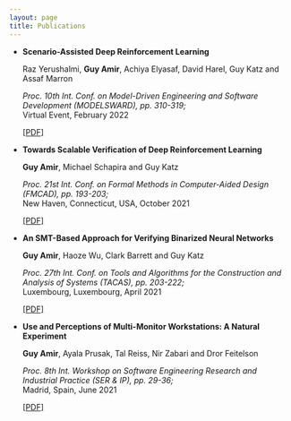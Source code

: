 ```yaml
---
layout: page
title: Publications
---
```

-  **Scenario-Assisted Deep Reinforcement Learning**
   
	Raz Yerushalmi, **Guy Amir**, Achiya Elyasaf, David Harel, Guy 
	Katz and Assaf Marron
	
   _Proc. 10th Int. Conf. on Model-Driven Engineering and Software Development (MODELSWARD), pp. 310-319;_ 
   <br>
   Virtual Event, 
   February 2022 <br>
   
   [[PDF]](https://www.katz-lab.com/_files/ugd/e8497d_fce1c21cebb743959e1003c6c41eaab8.pdf)




-  **Towards Scalable Verification of Deep Reinforcement Learning**

   **Guy Amir**, Michael Schapira and Guy Katz
 
   _Proc. 21st Int. Conf. on Formal Methods in Computer-Aided Design (FMCAD), pp. 193-203;_ 
   <br>
   New Haven, Connecticut, USA, 
   October 2021 <br>
   
   [[PDF]](https://827193a1-9da3-43a4-95c8-2d597121b1ef.filesusr.com/ugd/e8497d_9815de1fd7894399836d28a30daa5369.pdf)




-  **An SMT-Based Approach for Verifying Binarized Neural Networks**

   **Guy Amir**, Haoze Wu, Clark Barrett and Guy Katz

   _Proc. 27th Int. Conf. on Tools and Algorithms for the Construction and Analysis of
   Systems (TACAS), pp. 203-222;_ 
   <br>
   Luxembourg, Luxembourg,
   April 2021 <br>
   
   [[PDF]](https://827193a1-9da3-43a4-95c8-2d597121b1ef.filesusr.com/ugd/e8497d_33aa3f89cb494f25a06310e283435ff2.pdf)





-  **Use and Perceptions of Multi-Monitor Workstations: A Natural Experiment**

   **Guy Amir**, Ayala Prusak, Tal Reiss, Nir Zabari and Dror Feitelson

   _Proc. 8th Int. Workshop on Software Engineering Research and Industrial 
   Practice (SER & IP), pp. 29-36;_ 
   <br>
   Madrid, Spain,
   June 2021 <br>
   
   [[PDF]](https://arxiv.org/pdf/2103.13198.pdf)



